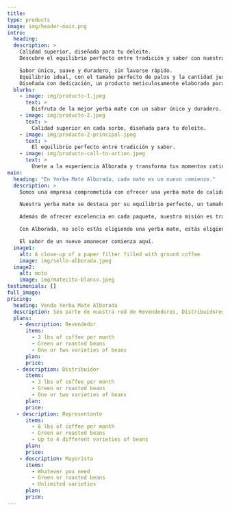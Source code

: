 ```yaml
---
title:
type: products
image: img/header-main.png
intro:
  heading: 
  description: >
    Calidad superior, diseñada para tu deleite.
    Descubre el equilibrio perfecto entre tradición y sabor con nuestra yerba mate de 500 gramos, ideal para los amantes del buen mate.

    Sabor único, suave y duradero, sin lavarse rápido.
    Equilibrio ideal, con el tamaño perfecto de palos y la cantidad justa de polvillo.
    Diseñada con dedicación, un producto meticulosamente elaborado para brindar una experiencia inigualable.
  blurbs:
    - image: img/producto-1.jpeg
      text: >
        Disfruta de la mejor yerba mate con un sabor único y duradero.
    - image: img/producto-2.jpeg
      text: >
        Calidad superior en cada sorbo, diseñada para tu deleite.
    - image: img/producto-2-principal.jpeg
      text: >
        El equilibrio perfecto entre tradición y sabor.
    - image: img/producto-call-to-action.jpeg
      text: >
        Únete a la experiencia Alborada y transforma tus momentos cotidianos.
main:
  heading: "En Yerba Mate Alborada, cada mate es un nuevo comienzo."
  description: >
    Somos una empresa comprometida con ofrecer una yerba mate de calidad superior que celebra la unión, la amistad y la gratitud. Inspirados por nuestra fe en Dios y Jesucristo, trabajamos con pasión para llevar a tu mesa un producto que simboliza el agradecimiento por la vida y la conexión entre las personas.

    Nuestra yerba mate se destaca por su equilibrio perfecto, un tamaño ideal de palo, la cantidad justa de polvillo y un sabor suave que no se lava rápido. Es el resultado de un proceso meticuloso que garantiza una experiencia única y duradera, diseñada para satisfacer a los paladares más exigentes.

    Además de ofrecer excelencia en cada paquete, nuestra misión es transmitir valores como la fe, la unión y la autenticidad. Desde el primer mate del día, buscamos acompañarte en cada amanecer, transformando momentos cotidianos en instantes llenos de significado.

    Con Alborada, no solo estás eligiendo una yerba mate, estás eligiendo calidad, tradición y un mensaje de esperanza.

    El sabor de un nuevo amanecer comienza aquí.
  image1:
    alt: A close-up of a paper filter filled with ground coffee
    image: img/sello-alborada.jpeg
  image2:
    alt: moto
    image: img/matecito-blanco.jpeg
testimonials: []
full_image: 
pricing:
  heading: Venda Yerba Mate Alborada
  description: Sea parte de nuestra red de Revendedores, Distribuidores, Representantes y Mayoristas
  plans:
    - description: Revendedor
      items:
        - 3 lbs of coffee per month
        - Green or roasted beans
        - One or two varieties of beans
      plan: 
      price: 
   - description: Distribuidor
      items:
        - 3 lbs of coffee per month
        - Green or roasted beans
        - One or two varieties of beans
      plan: 
      price: 
   - description: Representante
      items:
        - 6 lbs of coffee per month
        - Green or roasted beans
        - Up to 4 different varieties of beans
      plan: 
      price: 
    - description: Mayorista
      items:
        - Whatever you need
        - Green or roasted beans
        - Unlimited varieties
      plan: 
      price: 
---
```

